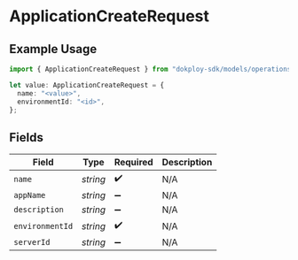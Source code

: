 # ApplicationCreateRequest

## Example Usage

```typescript
import { ApplicationCreateRequest } from "dokploy-sdk/models/operations";

let value: ApplicationCreateRequest = {
  name: "<value>",
  environmentId: "<id>",
};
```

## Fields

| Field              | Type               | Required           | Description        |
| ------------------ | ------------------ | ------------------ | ------------------ |
| `name`             | *string*           | :heavy_check_mark: | N/A                |
| `appName`          | *string*           | :heavy_minus_sign: | N/A                |
| `description`      | *string*           | :heavy_minus_sign: | N/A                |
| `environmentId`    | *string*           | :heavy_check_mark: | N/A                |
| `serverId`         | *string*           | :heavy_minus_sign: | N/A                |